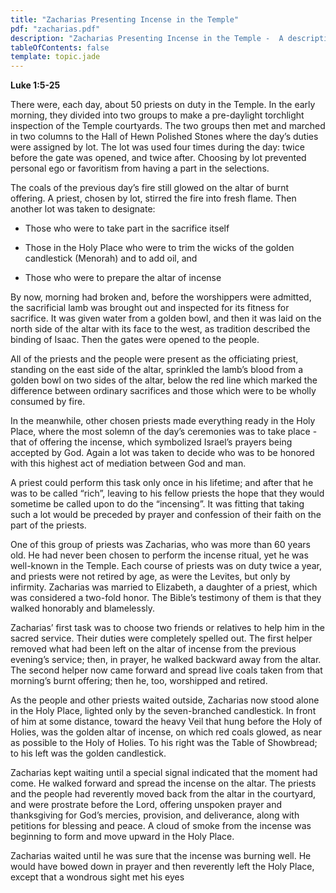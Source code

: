 ```yaml
---
title: "Zacharias Presenting Incense in the Temple"
pdf: "zacharias.pdf"
description: "Zacharias Presenting Incense in the Temple -  A description of the duties of the priest who was chosen by lot each day to perform the burning of incense in the Holy Place, as Zacharias did in Luke 1:5-25."
tableOfContents: false
template: topic.jade
---
```


**Luke 1:5-25**

There were, each day, about 50 priests on duty in the Temple. In the
early morning, they divided into two groups to make a pre-daylight
torchlight inspection of the Temple courtyards. The two groups then met
and marched in two columns to the Hall of Hewn Polished Stones where the
day’s duties were assigned by lot. The lot was used four times during
the day: twice before the gate was opened, and twice after. Choosing by
lot prevented personal ego or favoritism from having a part in the
selections.

The coals of the previous day’s fire still glowed on the altar of burnt
offering. A priest, chosen by lot, stirred the fire into fresh flame.
Then another lot was taken to designate:

* Those who were to take part in the sacrifice itself

* Those in the Holy Place who were to trim the wicks of the golden
candlestick (Menorah) and to add oil, and

* Those who were to prepare the altar of incense

By now, morning had broken and, before the worshippers were admitted,
the sacrificial lamb was brought out and inspected for its fitness for
sacrifice. It was given water from a golden bowl, and then it was laid
on the north side of the altar with its face to the west, as tradition
described the binding of Isaac. Then the gates were opened to the
people.

All of the priests and the people were present as the officiating
priest, standing on the east side of the altar, sprinkled the lamb’s
blood from a golden bowl on two sides of the altar, below the red line
which marked the difference between ordinary sacrifices and those which
were to be wholly consumed by fire.

In the meanwhile, other chosen priests made everything ready in the Holy
Place, where the most solemn of the day’s ceremonies was to take place -
that of offering the incense, which symbolized Israel’s prayers being
accepted by God. Again a lot was taken to decide who was to be honored
with this highest act of mediation between God and man.

A priest could perform this task only once in his lifetime; and after
that he was to be called “rich”, leaving to his fellow priests the hope
that they would sometime be called upon to do the “incensing”. It was
fitting that taking such a lot would be preceded by prayer and
confession of their faith on the part of the priests.

One of this group of priests was Zacharias, who was more than 60 years
old. He had never been chosen to perform the incense ritual, yet he was
well-known in the Temple. Each course of priests was on duty twice a
year, and priests were not retired by age, as were the Levites, but only
by infirmity. Zacharias was married to Elizabeth, a daughter of a
priest, which was considered a two-fold honor. The Bible’s testimony of
them is that they walked honorably and blamelessly.

Zacharias’ first task was to choose two friends or relatives to help him
in the sacred service. Their duties were completely spelled out. The
first helper removed what had been left on the altar of incense from the
previous evening’s service; then, in prayer, he walked backward away
from the altar. The second helper now came forward and spread live coals
taken from that morning’s burnt offering; then he, too, worshipped and
retired.

As the people and other priests waited outside, Zacharias now stood
alone in the Holy Place, lighted only by the seven-branched candlestick.
In front of him at some distance, toward the heavy Veil that hung before
the Holy of Holies, was the golden altar of incense, on which red coals
glowed, as near as possible to the Holy of Holies. To his right was the
Table of Showbread; to his left was the golden candlestick.

Zacharias kept waiting until a special signal indicated that the moment
had come. He walked forward and spread the incense on the altar. The
priests and the people had reverently moved back from the altar in the
courtyard, and were prostrate before the Lord, offering unspoken prayer
and thanksgiving for God’s mercies, provision, and deliverance, along
with petitions for blessing and peace. A cloud of smoke from the incense
was beginning to form and move upward in the Holy Place.

Zacharias waited until he was sure that the incense was burning well. He
would have bowed down in prayer and then reverently left the Holy Place,
except that a wondrous sight met his eyes

